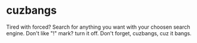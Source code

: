 # cuzbangs

Tired with forced? Search for anything you want with your choosen search engine. Don't like "!" mark? turn it off. Don't forget, cuzbangs, cuz it bangs.
